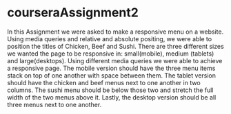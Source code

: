 # courseraAssignment2
In this Assignment we were asked to make a responsive menu on a website. Using media queries and relative and absolute positing, we were able to position the titles of Chicken, Beef and Sushi. There are three different sizes we wanted the page to be responsive in: small(mobile), medium (tablets) and large(desktops). Using different media queries we were able to achieve a responsive page. The mobile version should have the three menu items stack on top of one another with space between them. The tablet version should have the chicken and beef menus next to one another in two columns. The sushi menu should be below those two and stretch the full width of the two menus above it. Lastly, the desktop version should be all three menus next to one another. 

